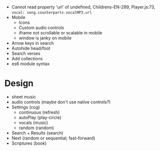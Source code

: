+ Cannot read property 'url' of undefined, Childrens-EN-289, Player.js:73, `vocal: song.counterparts.vocalMP3.url`
+ Mobile
  + Icons
  + Custom audio controls
  + iframe not scrollable or scalable in mobile
  + window is janky on mobile
+ Arrow keys in search
+ Autohide head/foot
+ Search verses
+ Add collections
+ es6 module syntax


# Design

+ sheet music
+ audio controls (maybe don't use native controls?)
+ Settings (cog)
  + continuous (refresh)
  + autoPlay (play-circle)
  + vocals (music)
  + random (random)
+ Search + Results (search)
+ Next (random or sequential; fast-forward)
+ Scriptures (book)
